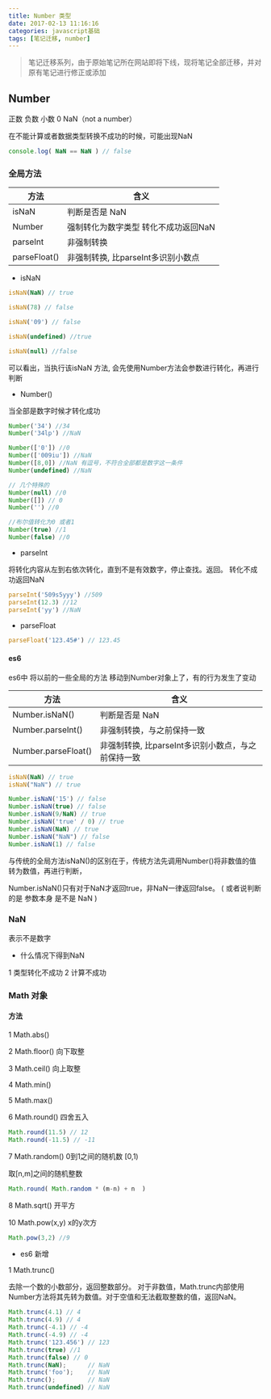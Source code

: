 ```yaml
---
title: Number 类型
date: 2017-02-13 11:16:16
categories: javascript基础
tags: [笔记迁移, number]
---
```


> 笔记迁移系列，由于原始笔记所在网站即将下线，现将笔记全部迁移，并对原有笔记进行修正或添加

<!-- More -->

## Number 

正数 负数 小数 0 NaN（not a number）

在不能计算或者数据类型转换不成功的时候，可能出现NaN

```js
console.log( NaN == NaN ) // false
```

### 全局方法

| 方法 | 含义 |
| ------- | ------- |
| isNaN | 判断是否是 NaN |
| Number | 强制转化为数字类型 转化不成功返回NaN |
| parseInt | 非强制转换 |
| parseFloat() | 非强制转换, 比parseInt多识别小数点 |

* isNaN

```js
isNaN(NaN) // true

isNaN(78) // false

isNaN('09') // false

isNaN(undefined) //true

isNaN(null) //false
```
可以看出，当执行该isNaN 方法, 会先使用Number方法会参数进行转化，再进行判断

* Number()

当全部是数字时候才转化成功

```js
Number('34') //34
Number('34lp') //NaN

Number(['0']) //0
Number(['009iu']) //NaN
Number([8,0]) //NaN 有逗号，不符合全部都是数字这一条件
Number(undefined) //NaN

// 几个特殊的
Number(null) //0
Number([]) // 0
Number('') //0

//布尔值转化为0 或者1
Number(true) //1
Number(false) //0
```

* parseInt

将转化内容从左到右依次转化，直到不是有效数字，停止查找。返回。 转化不成功返回NaN

```js
parseInt('509s5yyy') //509
parseInt(12.3) //12
parseInt('yy') //NaN
```
* parseFloat

```js
parseFloat('123.45#') // 123.45
```

#### es6

es6中 将以前的一些全局的方法 移动到Number对象上了，有的行为发生了变动

| 方法 | 含义 |
| ------- | ------- |
| Number.isNaN() | 判断是否是 NaN |
| Number.parseInt() | 非强制转换，与之前保持一致 |
| Number.parseFloat() | 非强制转换, 比parseInt多识别小数点，与之前保持一致 |

```js
isNaN(NaN) // true
isNaN("NaN") // true

Number.isNaN('15') // false
Number.isNaN(true) // false
Number.isNaN(9/NaN) // true
Number.isNaN('true' / 0) // true
Number.isNaN(NaN) // true
Number.isNaN("NaN") // false
Number.isNaN(1) // false
```

与传统的全局方法isNaN()的区别在于，传统方法先调用Number()将非数值的值转为数值，再进行判断，

Number.isNaN()只有对于NaN才返回true，非NaN一律返回false。 ( 或者说判断的是 参数本身 是不是 NaN )

### NaN

表示不是数字

* 什么情况下得到NaN

1  类型转化不成功
2 计算不成功

### Math 对象

#### 方法

1 Math.abs()

2 Math.floor()  向下取整

3 Math.ceil()  向上取整

4 Math.min()

5 Math.max()

6 Math.round()  四舍五入

```js
Math.round(11.5) // 12 
Math.round(-11.5) // -11
```

7 Math.random()  0到1之间的随机数 [0,1)

取[n,m]之间的随机整数

```js
Math.round( Math.random * (m-n) + n  )
```

8 Math.sqrt()  开平方

10 Math.pow(x,y)    x的y次方

```js
Math.pow(3,2) //9
```

* es6 新增

1 Math.trunc()

去除一个数的小数部分，返回整数部分。 对于非数值，Math.trunc内部使用Number方法将其先转为数值。对于空值和无法截取整数的值，返回NaN。

```js
Math.trunc(4.1) // 4
Math.trunc(4.9) // 4
Math.trunc(-4.1) // -4
Math.trunc(-4.9) // -4
Math.trunc('123.456') // 123
Math.trunc(true) //1
Math.trunc(false) // 0
Math.trunc(NaN);      // NaN
Math.trunc('foo');    // NaN
Math.trunc();         // NaN
Math.trunc(undefined) // NaN
```